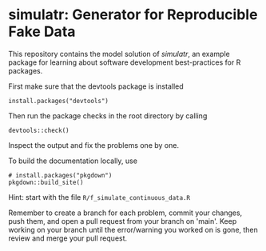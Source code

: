 
# simulatr: Generator for Reproducible Fake Data

This repository contains the model solution of *simulatr*,
an example package for learning about software development best-practices for R packages.

First make sure that the devtools package is installed
```
install.packages("devtools")
```
Then run the package checks in the root directory by calling
```
devtools::check()
```
Inspect the output and fix the problems one by one.

To build the documentation locally, use
```
# install.packages("pkgdown")
pkgdown::build_site()
```

Hint: start with the file `R/f_simulate_continuous_data.R`

Remember to create a branch for each problem, commit your changes, push them,
and open a pull request from your branch on 'main'.
Keep working on your branch until the error/warning you worked on is gone,
then review and merge your pull request. 
